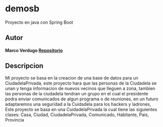 # demosb
Proyecto en java con Spring Boot
## Autor
#### Marco Verdugo [Repositorio](https://github.com/Marcox2003)
## Descripcion
Mi proyecto se basa en la creacion de una base de datos para un CiudadelaPrivada, este proyecto hara que las personas de la Ciudadela se unan y tenga informacion
de nuevos vecinos que lleguen a zona, tambien las personas de la ciudadela tendran un grupo en el cual el presidente podra enviar comunicados de algun programa 
o de reuniones, en un futuro adaptaremos una seguridad a la Cuidadela para los hackers y ladrones, 
Este proyecto se basa en una CuidadelaPrivada la cual tiene las siguientes clases: Casa, Ciudad, CiudadelaPrivada, Comunicado, Habitante, Pais, Provincia
